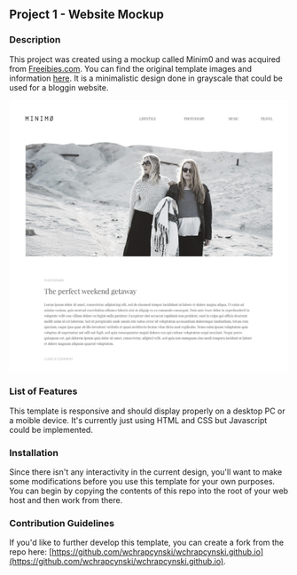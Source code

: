 ## Project 1 - Website Mockup

### Description

This project was created using a mockup called Minim0 and was acquired from [Freeibies.com](http://www.freebies.com). You can find the original template images and information [here](https://freebiesbug.com/psd-freebies/minimo-minimal-blog-template/). It is a minimalistic design done in grayscale that could be used for a bloggin website.

![sample image](images/minimo_sample.jpg)

### List of Features

This template is responsive and should display properly on a desktop PC or a moible device. It's currently just using HTML and CSS but Javascript could be implemented.

### Installation

Since there isn't any interactivity in the current design, you'll want to make some modifications before you use this template for your own purposes. You can begin by copying the contents of this repo into the root of your web host and then work from there.

### Contribution Guidelines

If you'd like to further develop this template, you can create a fork from the repo here: [https://github.com/wchrapcynski/wchrapcynski.github.io](https://github.com/wchrapcynski/wchrapcynski.github.io).
